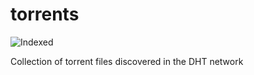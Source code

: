 torrents 
========
![Indexed](https://img.shields.io/badge/indexed-266119-blue)

Collection of torrent files discovered in the DHT network

